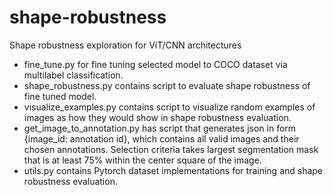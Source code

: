 # shape-robustness
Shape robustness exploration for ViT/CNN architectures

- fine_tune.py for fine tuning selected model to COCO dataset via multilabel classification.
- shape_robustness.py contains script to evaluate shape robustness of fine tuned model.
- visualize_examples.py contains script to visualize random examples of images as how they would show in shape robustness evaluation.
- get_image_to_annotation.py has script that generates json in form {image_id: annotation id}, which contains all valid images and their chosen annotations. Selection criteria takes largest segmentation mask that is at least 75% within the center square of the image.
- utils.py contains Pytorch dataset implementations for training and shape robustness evaluation.